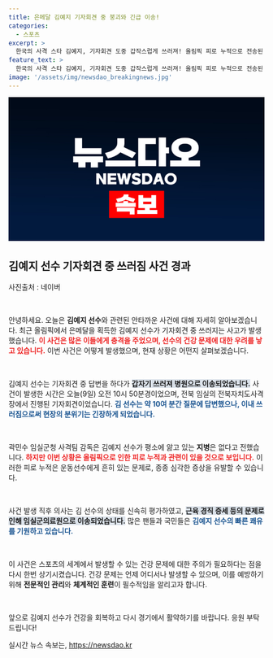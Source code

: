 ```yaml
---
title: 은메달 김예지 기자회견 중 붕괴와 긴급 이송!
categories:
  - 스포츠
excerpt: >
  한국의 사격 스타 김예지, 기자회견 도중 갑작스럽게 쓰러져! 올림픽 피로 누적으로 전송된 드라마 같은 순간, 그녀의 건강은 괜찮을까? 클릭해보세요!
feature_text: >
  한국의 사격 스타 김예지, 기자회견 도중 갑작스럽게 쓰러져! 올림픽 피로 누적으로 전송된 드라마 같은 순간, 그녀의 건강은 괜찮을까? 클릭해보세요!
image: '/assets/img/newsdao_breakingnews.jpg'
---
```


<p><img src="/assets/img/newsdao_breakingnews.jpg" alt="flaretime 속보" /></p>

<h2 data-ke-size="size26">김예지 선수 기자회견 중 쓰러짐 사건 경과</h2>

<p>사진출처 : 네이버 </p>

<p data-ke-size="size16">&nbsp;</p>

<p>안녕하세요. 오늘은 <b>김예지 선수</b>와 관련된 안타까운 사건에 대해 자세히 알아보겠습니다. 최근 올림픽에서 은메달을 획득한 김예지 선수가 기자회견 중 쓰러지는 사고가 발생했습니다. <b><span style="color: #ee2323;">이 사건은 많은 이들에게 충격을 주었으며, 선수의 건강 문제에 대한 우려를 낳고 있습니다.</span></b> 이번 사건은 어떻게 발생했으며, 현재 상황은 어떤지 살펴보겠습니다.</p>

<p data-ke-size="size16">&nbsp;</p>

<p>김예지 선수는 기자회견 중 답변을 하다가 <b><span style="background-color: #21538527;">갑자기 쓰러져 병원으로 이송되었습니다.</span></b> 사건이 발생한 시간은 오늘(9일) 오전 10시 50분경이었으며, 전북 임실의 전북자치도사격장에서 진행된 기자회견이었습니다. <b><span style="color: #1a5490;">김 선수는 약 10여 분간 질문에 답변했으나, 이내 쓰러짐으로써 현장의 분위기는 긴장하게 되었습니다.</span></b></p>

<p data-ke-size="size16">&nbsp;</p>

<p>곽민수 임실군청 사격팀 감독은 김예지 선수가 평소에 앓고 있는 <b>지병</b>은 없다고 전했습니다. <b><span style="color: #ee2323;">하지만 이번 상황은 올림픽으로 인한 피로 누적과 관련이 있을 것으로 보입니다.</span></b> 이러한 피로 누적은 운동선수에게 흔히 있는 문제로, 종종 심각한 증상을 유발할 수 있습니다. </p>

<p data-ke-size="size16">&nbsp;</p>

<p>사건 발생 직후 의사는 김 선수의 상태를 신속히 평가하였고, <b><span style="background-color: #21538527;">근육 경직 증세 등의 문제로 인해 임실군의료원으로 이송되었습니다.</span></b> 많은 팬들과 국민들은 <b><span style="color: #1a5490;">김예지 선수의 빠른 쾌유를 기원하고 있습니다.</span></b></p>

<p data-ke-size="size16">&nbsp;</p>

<p>이 사건은 스포츠의 세계에서 발생할 수 있는 건강 문제에 대한 주의가 필요하다는 점을 다시 한번 상기시켰습니다. 건강 문제는 언제 어디서나 발생할 수 있으며, 이를 예방하기 위해 <b>전문적인 관리</b>와 <b>체계적인 훈련</b>이 필수적임을 알리고자 합니다. </p>

<p data-ke-size="size16">&nbsp;</p>

<p>앞으로 김예지 선수가 건강을 회복하고 다시 경기에서 활약하기를 바랍니다. 응원 부탁드립니다!</p>
실시간 뉴스 속보는, <a href="https://newsdao.kr" rel="dofollow">https://newsdao.kr</a>


